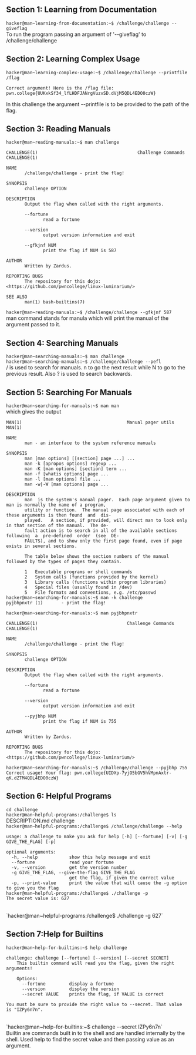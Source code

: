 ## Section 1: Learning from Documentation 
`hacker@man~learning-from-documentation:~$ /challenge/challenge --giveflag`
<br/>
To run the program passing an argument of '--giveflag' to /challenge/challenge
<br/>
## Section 2: Learning Complex Usage
`hacker@man~learning-complex-usage:~$ /challenge/challenge --printfile /flag`
```
Correct argument! Here is the /flag file:
pwn.college{UUKxkSf34_lfLHDFJANrgVuzvSD.dVjM5QDL4EDO0czW}
```
In this challenge the argument --printfile is to be provided to the path of the flag.
<br/>
## Section 3: Reading Manuals
`hacker@man~reading-manuals:~$ man challenge`
<br/>

```
CHALLENGE(1)                                      Challenge Commands                                     CHALLENGE(1)

NAME
       /challenge/challenge - print the flag!

SYNOPSIS
       challenge OPTION

DESCRIPTION
       Output the flag when called with the right arguments.

       --fortune
              read a fortune

       --version
              output version information and exit

       --gfkjnf NUM
              print the flag if NUM is 587

AUTHOR
       Written by Zardus.

REPORTING BUGS
       The repository for this dojo: <https://github.com/pwncollege/linux-luminarium/>

SEE ALSO
       man(1) bash-builtins(7)
```
       
`hacker@man~reading-manuals:~$ /challenge/challenge --gfkjnf 587`
<br/>
man command stands for manula which will print the manual of the argument passed to it.

## Section 4: Searching Manuals
`hacker@man~searching-manuals:~$ man challenge`
 <br/> 
`hacker@man~searching-manuals:~$ /challenge/challenge --pefl`
 <br/> 
/ is used to search for manuals. n to go the next result while N to go to the previous result. Also ? is used to search backwards.
## Section 5: Searching For Manuals
`hacker@man~searching-for-manuals:~$ man man`
 <br/> 
which gives the output 
```
MAN(1)                                        Manual pager utils                                       MAN(1)

NAME
       man - an interface to the system reference manuals

SYNOPSIS
       man [man options] [[section] page ...] ...
       man -k [apropos options] regexp ...
       man -K [man options] [section] term ...
       man -f [whatis options] page ...
       man -l [man options] file ...
       man -w|-W [man options] page ...

DESCRIPTION
       man  is the system's manual pager.  Each page argument given to man is normally the name of a program,
       utility or function.  The manual page associated with each of these arguments is then found  and  dis‐
       played.   A section, if provided, will direct man to look only in that section of the manual.  The de‐
       fault action is to search in all of the available sections following  a  pre-defined  order  (see  DE‐
       FAULTS), and to show only the first page found, even if page exists in several sections.

       The table below shows the section numbers of the manual followed by the types of pages they contain.

       1   Executable programs or shell commands
       2   System calls (functions provided by the kernel)
       3   Library calls (functions within program libraries)
       4   Special files (usually found in /dev)
       5   File formats and conventions, e.g. /etc/passwd
hacker@man~searching-for-manuals:~$ man -k challenge
pyjbhpnxtr (1)       - print the flag!
```
`hacker@man~searching-for-manuals:~$ man pyjbhpnxtr`
```
CHALLENGE(1)                                  Challenge Commands                                 CHALLENGE(1)

NAME
       /challenge/challenge - print the flag!

SYNOPSIS
       challenge OPTION

DESCRIPTION
       Output the flag when called with the right arguments.

       --fortune
              read a fortune

       --version
              output version information and exit

       --pyjbhp NUM
              print the flag if NUM is 755

AUTHOR
       Written by Zardus.

REPORTING BUGS
       The repository for this dojo: <https://github.com/pwncollege/linux-luminarium/>
```
`hacker@man~searching-for-manuals:~$ /challenge/challenge --pyjbhp 755`
`Correct usage! Your flag: pwn.college{UIDXp-7yjO5bGV5hVMpnAxtr-qK.dZTM4QDL4EDO0czW}`
## Section 6: Helpful Programs
`cd challenge`
 <br/> 
`hacker@man~helpful-programs:/challenge$ ls`
 <br/> 
DESCRIPTION.md  challenge
 <br/> 
`hacker@man~helpful-programs:/challenge$ /challenge/challenge --help`
 <br/> 
```
usage: a challenge to make you ask for help [-h] [--fortune] [-v] [-g GIVE_THE_FLAG] [-p]

optional arguments:
  -h, --help            show this help message and exit
  --fortune             read your fortune
  -v, --version         get the version number
  -g GIVE_THE_FLAG, --give-the-flag GIVE_THE_FLAG
                        get the flag, if given the correct value
  -p, --print-value     print the value that will cause the -g option to give you the flag
hacker@man~helpful-programs:/challenge$ ./challenge -p
The secret value is: 627
```
 <br/> 
`hacker@man~helpful-programs:/challenge$ ./challenge -g 627`
 <br/> 
 
 ## Section 7:Help for Builtins
`hacker@man~help-for-builtins:~$ help challenge`
 <br/> 
```
challenge: challenge [--fortune] [--version] [--secret SECRET]
    This builtin command will read you the flag, given the right arguments!

    Options:
      --fortune         display a fortune
      --version         display the version
      --secret VALUE    prints the flag, if VALUE is correct

You must be sure to provide the right value to --secret. That value
is "IZPy6n7n".
```
 <br/> 
`hacker@man~help-for-builtins:~$ challenge --secret IZPy6n7n`
 <br/> 
 Builtin are commands built in to the shell and are handled internally by the shell. Used help to find the secret value and then passing value as an argument.


